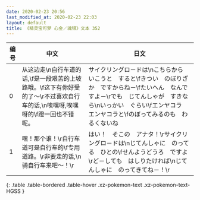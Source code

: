 ```yaml
---
date: 2020-02-23 20:56
last_modified_at: 2020-02-23 22:03
layout: default
title: 《精灵宝可梦 心金／魂银》文本 352
---
```

| 编号 | 中文 | 日文 |
| ---- | ---- | ---- |
| 0 | 从这边走\n自行车道的话,\f是一段艰苦的上坡路哦。\f这下有你好受的了～\r不过喜欢自行车的话,\n唉嘿呀,唉嘿呀的\f蹬一回也不错呢。 | サイクリングロ－ドは\nこちらから　いこうと　すると\fきつい　のぼりざか　ですからね－\fたいへん　なんですよ－\rでも　じてんしゃが　すきなら\nいっかい　ぐらい\fエンヤコラ　エンヤコラと\fのぼってみるのも　わるくないね |
| 1 | 嘿！那个谁！\r自行车道可是自行车的\f专用道路。\r非要走的话,\n骑自行车来吧～！\r | はい！　そこの　アナタ！\rサイクリングロ－ドは\nじてんしゃに　のってる　ひとの\fせんようどうろ　ですよ\rど－しても　はしりたければ\nじてんしゃに　のってきてね－！\r |
{: .table .table-bordered .table-hover .xz-pokemon-text .xz-pokemon-text-HGSS }